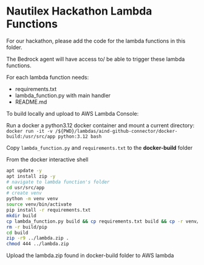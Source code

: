 # Nautilex Hackathon Lambda Functions

For our hackathon, please add the code for the lambda functions in this folder.

The Bedrock agent will have access to/ be able to trigger these lambda functions.

For each lambda function needs:
- requirements.txt
- lambda_function.py with main handler
- README.md


To build locally and upload to AWS Lambda Console:

Run a docker a python3.12 docker container and mount a current directory:
`docker run -it -v /${PWD}/lambdas/aind-github-connector/docker-build:/usr/src/app python:3.12 bash`

Copy `lambda_function.py` and `requirements.txt` to the **docker-build** folder

From the docker interactive shell
```sh
apt update -y
apt install zip -y
# navigate to lambda function's folder
cd usr/src/app
# create venv
python -m venv venv
source venv/bin/activate
pip install -r requirements.txt
mkdir build
cp lambda_function.py build && cp requirements.txt build && cp -r venv/lib/python3.12/site-packages/* build
rm -r build/pip
cd build
zip -r9 ../lambda.zip .
chmod 444 ../lambda.zip
```
Upload the lambda.zip found in docker-build folder to AWS lambda 

